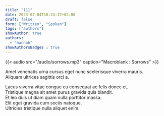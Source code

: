 ```yaml
---
title: "111"
date: 2023-07-04T18:24:17+02:00
draft: false
form: ["Written", "Spoken"]
tags: ["authors"]
showAuthor: true
authors:
  - "hannah"
showAuthorsBadges : true
---
```


{{< audio src="/audio/sorrows.mp3" caption="Macroblank : Sorrows" >}}


Amet venenatis urna cursus eget nunc scelerisque viverra mauris. \
Aliquam ultrices sagittis orci a.

Lacus viverra vitae congue eu consequat ac felis donec et. \
Tristique magna sit amet purus gravida quis blandit. \
Et leo duis ut diam quam nulla porttitor massa.\
Elit eget gravida cum sociis natoque.\
Ultricies tristique nulla aliquet enim.
